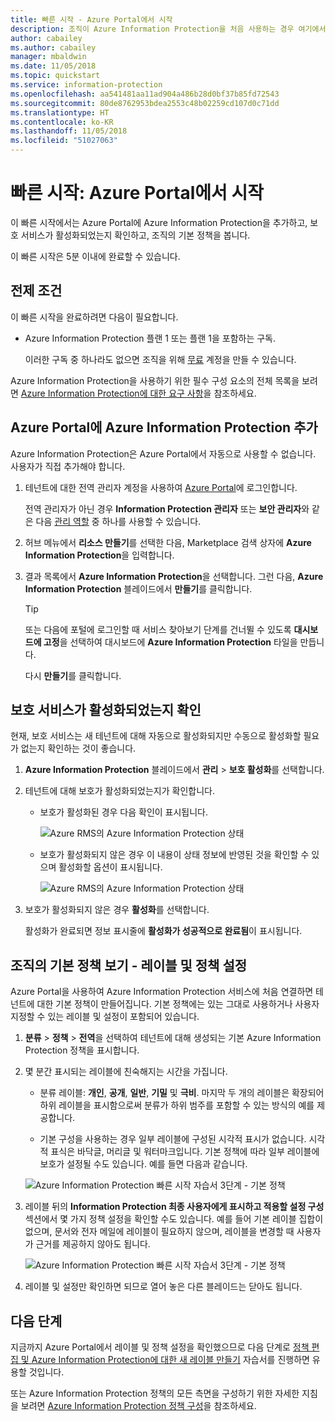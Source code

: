 ```yaml
---
title: 빠른 시작 - Azure Portal에서 시작
description: 조직이 Azure Information Protection을 처음 사용하는 경우 여기에서 시작하여 Azure Portal에 서비스를 추가하고, 보호 서비스가 활성화되었는지 확인하고, 정책을 봅니다.
author: cabailey
ms.author: cabailey
manager: mbaldwin
ms.date: 11/05/2018
ms.topic: quickstart
ms.service: information-protection
ms.openlocfilehash: aa541481aa11ad904a486b28d0bf37b85fd72543
ms.sourcegitcommit: 80de8762953bdea2553c48b02259cd107d0c71dd
ms.translationtype: HT
ms.contentlocale: ko-KR
ms.lasthandoff: 11/05/2018
ms.locfileid: "51027063"
---
```

# <a name="quickstart-get-started-in-the-azure-portal"></a>빠른 시작: Azure Portal에서 시작

이 빠른 시작에서는 Azure Portal에 Azure Information Protection을 추가하고, 보호 서비스가 활성화되었는지 확인하고, 조직의 기본 정책을 봅니다. 

이 빠른 시작은 5분 이내에 완료할 수 있습니다.

## <a name="prerequisites"></a>전제 조건

이 빠른 시작을 완료하려면 다음이 필요합니다.

- Azure Information Protection 플랜 1 또는 플랜 1을 포함하는 구독.
    
    이러한 구독 중 하나라도 없으면 조직을 위해 [무료](https://portal.office.com/Signup/Signup.aspx?OfferId=87dd2714-d452-48a0-a809-d2f58c4f68b7) 계정을 만들 수 있습니다.

Azure Information Protection을 사용하기 위한 필수 구성 요소의 전체 목록을 보려면 [Azure Information Protection에 대한 요구 사항](requirements.md)을 참조하세요.

## <a name="add-azure-information-protection-to-the-azure-portal"></a>Azure Portal에 Azure Information Protection 추가

Azure Information Protection은 Azure Portal에서 자동으로 사용할 수 없습니다. 사용자가 직접 추가해야 합니다.

1. 테넌트에 대한 전역 관리자 계정을 사용하여 [Azure Portal](https://portal.azure.com)에 로그인합니다. 
    
    전역 관리자가 아닌 경우 **Information Protection 관리자** 또는 **보안 관리자**와 같은 다음 [관리 역할](/azure/active-directory/active-directory-assign-admin-roles-azure-portal) 중 하나를 사용할 수 있습니다.

2. 허브 메뉴에서 **리소스 만들기**를 선택한 다음, Marketplace 검색 상자에 **Azure Information Protection**을 입력합니다. 
    
3. 결과 목록에서 **Azure Information Protection**을 선택합니다. 그런 다음, **Azure Information Protection** 블레이드에서 **만들기**를 클릭합니다.
    
    > [!TIP] 
    > 또는 다음에 포털에 로그인할 때 서비스 찾아보기 단계를 건너뛸 수 있도록 **대시보드에 고정**을 선택하여 대시보드에 **Azure Information Protection** 타일을 만듭니다.
    
    다시 **만들기**를 클릭합니다.

## <a name="confirm-the-protection-service-is-activated"></a>보호 서비스가 활성화되었는지 확인

현재, 보호 서비스는 새 테넌트에 대해 자동으로 활성화되지만 수동으로 활성화할 필요가 없는지 확인하는 것이 좋습니다. 

1. **Azure Information Protection** 블레이드에서 **관리** > **보호 활성화**를 선택합니다.

2. 테넌트에 대해 보호가 활성화되었는지가 확인합니다. 
    
    - 보호가 활성화된 경우 다음 확인이 표시됩니다.
        
        ![Azure RMS의 Azure Information Protection 상태](./media/info-protect-azurerms-activated.png)
        
    - 보호가 활성화되지 않은 경우 이 내용이 상태 정보에 반영된 것을 확인할 수 있으며 활성화할 옵션이 표시됩니다.
        
        ![Azure RMS의 Azure Information Protection 상태](./media/info-protect-azurerms-deactivated.png)

3. 보호가 활성화되지 않은 경우 **활성화**를 선택합니다. 

    활성화가 완료되면 정보 표시줄에 **활성화가 성공적으로 완료됨**이 표시됩니다.

## <a name="view-your-organizations-default-policy---labels-and-policy-settings"></a>조직의 기본 정책 보기 - 레이블 및 정책 설정

Azure Portal을 사용하여 Azure Information Protection 서비스에 처음 연결하면 테넌트에 대한 기본 정책이 만들어집니다. 기본 정책에는 있는 그대로 사용하거나 사용자 지정할 수 있는 레이블 및 설정이 포함되어 있습니다.

1. **분류** > **정책** > **전역**을 선택하여 테넌트에 대해 생성되는 기본 Azure Information Protection 정책을 표시합니다.
    
2. 몇 분간 표시되는 레이블에 친숙해지는 시간을 가집니다.
    
    - 분류 레이블: **개인**, **공개**, **일반**, **기밀** 및 **극비**. 마지막 두 개의 레이블은 확장되어 하위 레이블을 표시함으로써 분류가 하위 범주를 포함할 수 있는 방식의 예를 제공합니다.
    
    - 기본 구성을 사용하는 경우 일부 레이블에 구성된 시각적 표시가 없습니다. 시각적 표식은 바닥글, 머리글 및 워터마크입니다. 기본 정책에 따라 일부 레이블에 보호가 설정될 수도 있습니다. 예를 들면 다음과 같습니다. 
    
    ![Azure Information Protection 빠른 시작 자습서 3단계 - 기본 정책](./media/info-protect-policy-default-labelsv2.png)
    
3. 레이블 뒤의 **Information Protection 최종 사용자에게 표시하고 적용할 설정 구성** 섹션에서 몇 가지 정책 설정을 확인할 수도 있습니다. 예를 들어 기본 레이블 집합이 없으며, 문서와 전자 메일에 레이블이 필요하지 않으며, 레이블을 변경할 때 사용자가 근거를 제공하지 않아도 됩니다.
    
    ![Azure Information Protection 빠른 시작 자습서 3단계 - 기본 정책](./media/info-protect-policy-default-settings.png) 

4. 레이블 및 설정만 확인하면 되므로 열어 놓은 다른 블레이드는 닫아도 됩니다.

## <a name="next-steps"></a>다음 단계

지금까지 Azure Portal에서 레이블 및 정책 설정을 확인했으므로 다음 단계로 [정책 편집 및 Azure Information Protection에 대한 새 레이블 만들기](infoprotect-quick-start-tutorial.md) 자습서를 진행하면 유용할 것입니다.

또는 Azure Information Protection 정책의 모든 측면을 구성하기 위한 자세한 지침을 보려면 [Azure Information Protection 정책 구성](configure-policy.md)을 참조하세요.

